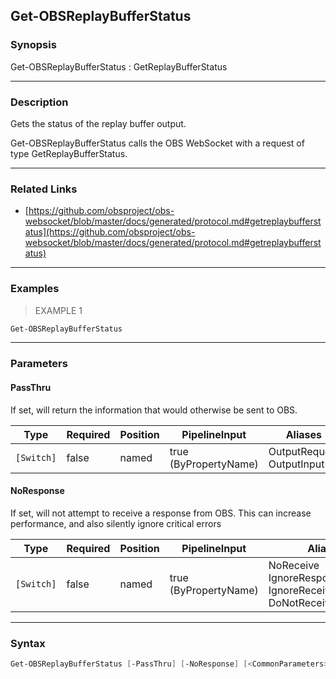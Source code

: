 Get-OBSReplayBufferStatus
-------------------------

### Synopsis
Get-OBSReplayBufferStatus : GetReplayBufferStatus

---

### Description

Gets the status of the replay buffer output.

Get-OBSReplayBufferStatus calls the OBS WebSocket with a request of type GetReplayBufferStatus.

---

### Related Links
* [https://github.com/obsproject/obs-websocket/blob/master/docs/generated/protocol.md#getreplaybufferstatus](https://github.com/obsproject/obs-websocket/blob/master/docs/generated/protocol.md#getreplaybufferstatus)

---

### Examples
> EXAMPLE 1

```PowerShell
Get-OBSReplayBufferStatus
```

---

### Parameters
#### **PassThru**
If set, will return the information that would otherwise be sent to OBS.

|Type      |Required|Position|PipelineInput        |Aliases                      |
|----------|--------|--------|---------------------|-----------------------------|
|`[Switch]`|false   |named   |true (ByPropertyName)|OutputRequest<br/>OutputInput|

#### **NoResponse**
If set, will not attempt to receive a response from OBS.
This can increase performance, and also silently ignore critical errors

|Type      |Required|Position|PipelineInput        |Aliases                                                                |
|----------|--------|--------|---------------------|-----------------------------------------------------------------------|
|`[Switch]`|false   |named   |true (ByPropertyName)|NoReceive<br/>IgnoreResponse<br/>IgnoreReceive<br/>DoNotReceiveResponse|

---

### Syntax
```PowerShell
Get-OBSReplayBufferStatus [-PassThru] [-NoResponse] [<CommonParameters>]
```

